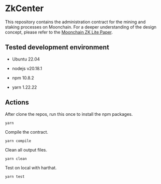 # ZkCenter

This repository contains the administration contract for the mining and staking processes on Moonchain. For a deeper understanding of the design concept, please refer to the [Moonchain ZK Lite Paper](https://doc.moonchain.com/docs/Moonchain-Design/zk).



## Tested development environment

- Ubuntu 22.04

- nodejs v20.18.1

- npm 10.8.2

- yarn 1.22.22



## Actions

After clone the repos, run this once to install the npm packages.

```
yarn
```



Compile the contract.

```
yarn compile
```



Clean all output files.

```
yarn clean
```



Test on local with harthat.
```
yarn test
```

